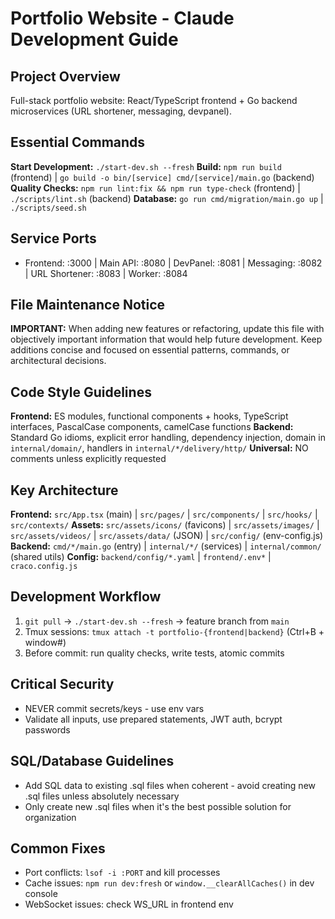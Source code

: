 # Portfolio Website - Claude Development Guide

## Project Overview
Full-stack portfolio website: React/TypeScript frontend + Go backend microservices (URL shortener, messaging, devpanel).

## Essential Commands
**Start Development:** `./start-dev.sh --fresh` 
**Build:** `npm run build` (frontend) | `go build -o bin/[service] cmd/[service]/main.go` (backend)
**Quality Checks:** `npm run lint:fix && npm run type-check` (frontend) | `./scripts/lint.sh` (backend)
**Database:** `go run cmd/migration/main.go up` | `./scripts/seed.sh`

## Service Ports
- Frontend: :3000 | Main API: :8080 | DevPanel: :8081 | Messaging: :8082 | URL Shortener: :8083 | Worker: :8084

## File Maintenance Notice
**IMPORTANT:** When adding new features or refactoring, update this file with objectively important information that would help future development. Keep additions concise and focused on essential patterns, commands, or architectural decisions.

## Code Style Guidelines
**Frontend:** ES modules, functional components + hooks, TypeScript interfaces, PascalCase components, camelCase functions
**Backend:** Standard Go idioms, explicit error handling, dependency injection, domain in `internal/domain/`, handlers in `internal/*/delivery/http/`
**Universal:** NO comments unless explicitly requested

## Key Architecture
**Frontend:** `src/App.tsx` (main) | `src/pages/` | `src/components/` | `src/hooks/` | `src/contexts/`
**Assets:** `src/assets/icons/` (favicons) | `src/assets/images/` | `src/assets/videos/` | `src/assets/data/` (JSON) | `src/config/` (env-config.js)
**Backend:** `cmd/*/main.go` (entry) | `internal/*/` (services) | `internal/common/` (shared utils)
**Config:** `backend/config/*.yaml` | `frontend/.env*` | `craco.config.js`

## Development Workflow
1. `git pull` → `./start-dev.sh --fresh` → feature branch from `main`
2. Tmux sessions: `tmux attach -t portfolio-{frontend|backend}` (Ctrl+B + window#)
3. Before commit: run quality checks, write tests, atomic commits

## Critical Security
- NEVER commit secrets/keys - use env vars
- Validate all inputs, use prepared statements, JWT auth, bcrypt passwords

## SQL/Database Guidelines
- Add SQL data to existing .sql files when coherent - avoid creating new .sql files unless absolutely necessary
- Only create new .sql files when it's the best possible solution for organization

## Common Fixes
- Port conflicts: `lsof -i :PORT` and kill processes
- Cache issues: `npm run dev:fresh` or `window.__clearAllCaches()` in dev console
- WebSocket issues: check WS_URL in frontend env